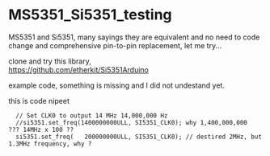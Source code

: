 # MS5351_Si5351_testing
MS5351 and Si5351, many sayings they are equivalent and no need to code change and comprehensive pin-to-pin replacement, let me try...


clone and try this library,  
https://github.com/etherkit/Si5351Arduino

example code, something is missing and I did not undestand yet.

this is code nipeet
```
  // Set CLK0 to output 14 MHz 14,000,000 Hz
  //si5351.set_freq(1400000000ULL, SI5351_CLK0); why 1,400,000,000  ??? 14MHz x 100 ??
  si5351.set_freq(   200000000ULL, SI5351_CLK0); // destired 2MHz, but 1.3MHz frequency, why ?
```
